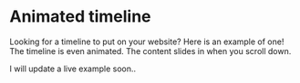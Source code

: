 <h1>Animated timeline</h1>
<p>
	Looking for a timeline to put on your website? Here is an example of one!
	The timeline is even animated. The content slides in when you scroll down.
</p>
<p>
	I will update a live example soon..
</p>